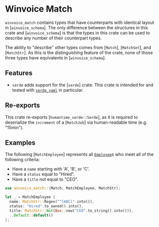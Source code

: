# Winvoice Match

<!-- cargo-rdme start -->

`winvoice_match` contains types that have counterparts with identical layout in [`winvoice_schema`]. The only difference between the structures in this crate and [`winvoice_schema`] is that the types in this crate can be used to describe any number of their counterpart types.

The ability to "describe" other types comes from [`Match`], [`MatchSet`], and [`MatchStr`]. As this is the distinguishing feature of the crate, none of those three types have equivalents in [`winvoice_schema`].

## Features

* `serde` adds support for the [`serde`] crate. This crate is intended for and tested with [`serde_yaml`](https://docs.serde.rs/serde_yaml/) in particular.

## Re-exports

This crate re-exports [`humantime_serde::Serde`], as it is required to deserialize the `increment` of a [`MatchJob`] via human-readable time (e.g. "15min").

## Examples

The following [`MatchEmployee`] represents all [`Employee`](winvoice_schema::Employee)s who meet all of the following criteria:

* Have a `name` starting with 'A', 'B', or 'C'.
* Have a `status` equal to "Hired".
* Have a `title` not equal to "CEO".

```rust
use winvoice_match::{Match, MatchEmployee, MatchStr};

let _ = MatchEmployee {
  name: MatchStr::Regex("^[ABC]".into()),
  status: "Hired".to_owned().into(),
  title: MatchStr::Not(Box::new("CEO".to_string().into())),
  ..Default::default()
};
```

<!-- cargo-rdme end -->
